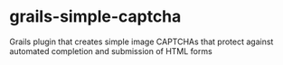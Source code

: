 grails-simple-captcha
=====================

Grails plugin that creates simple image CAPTCHAs that protect against automated completion and submission of HTML forms
